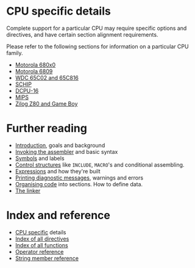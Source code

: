 # CPU specific details

Complete support for a particular CPU may require specific options and directives, and have certain section alignment requirements.

Please refer to the following sections for information on a particular CPU family.

* [Motorola 680x0](Cpu68k.md)
* [Motorola 6809](Cpu6809.md)
* [WDC 65C02 and 65C816](Cpu6502.md)
* [SCHIP](CpuCHIP.md)
* [DCPU-16](CpuDCPU.md)
* [MIPS](CpuMIPS.md)
* [Zilog Z80 and Game Boy](CpuZ80.md)


# Further reading
* [Introduction](Introduction.md), goals and background
* [Invoking the assembler](Assembler.md) and basic syntax
* [Symbols](Symbols.md) and labels
* [Control structures](ControlStructures.md) like ```INCLUDE```, ```MACRO```'s and conditional assembling.
* [Expressions](Expressions.md) and how they're built
* [Printing diagnostic messages](Diagnostics.md), warnings and errors
* [Organising code](OrganisingCode.md) into sections. How to define data.
* [The linker](Linker.md)

# Index and reference
* [CPU specific](CpuSpecifics.md) details
* [Index of all directives](IndexDirectives.md)
* [Index of all functions](IndexFunctions.md)
* [Operator reference](ReferenceOperators.md)
* [String member reference](ReferenceStringMembers.md)
